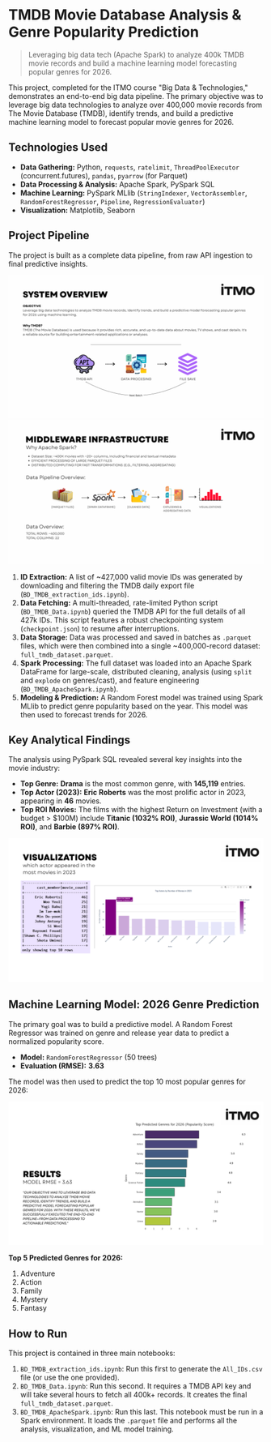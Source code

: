 # TMDB Movie Database Analysis & Genre Popularity Prediction

> Leveraging big data tech (Apache Spark) to analyze 400k TMDB movie records and build a machine learning model forecasting popular genres for 2026.

This project, completed for the ITMO course "Big Data & Technologies," demonstrates an end-to-end big data pipeline. The primary objective was to leverage big data technologies to analyze over 400,000 movie records from The Movie Database (TMDB), identify trends, and build a predictive machine learning model to forecast popular movie genres for 2026.

## Technologies Used

* **Data Gathering:** Python, `requests`, `ratelimit`, `ThreadPoolExecutor` (concurrent.futures), `pandas`, `pyarrow` (for Parquet)
* **Data Processing & Analysis:** Apache Spark, PySpark SQL
* **Machine Learning:** PySpark MLlib (`StringIndexer`, `VectorAssembler`, `RandomForestRegressor`, `Pipeline`, `RegressionEvaluator`)
* **Visualization:** Matplotlib, Seaborn

## Project Pipeline

The project is built as a complete data pipeline, from raw API ingestion to final predictive insights.

![System Overview](images/system_overview_1.png)
![System Overview](images/system_overview_2.png)

1.  **ID Extraction:** A list of ~427,000 valid movie IDs was generated by downloading and filtering the TMDB daily export file (`BD_TMDB_extraction_ids.ipynb`).
2.  **Data Fetching:** A multi-threaded, rate-limited Python script (`BD_TMDB_Data.ipynb`) queried the TMDB API for the full details of all 427k IDs. This script features a robust checkpointing system (`checkpoint.json`) to resume after interruptions.
3.  **Data Storage:** Data was processed and saved in batches as `.parquet` files, which were then combined into a single ~400,000-record dataset: `full_tmdb_dataset.parquet`.
4.  **Spark Processing:** The full dataset was loaded into an Apache Spark DataFrame for large-scale, distributed cleaning, analysis (using `split` and `explode` on genres/cast), and feature engineering (`BD_TMDB_ApacheSpark.ipynb`).
5.  **Modeling & Prediction:** A Random Forest model was trained using Spark MLlib to predict genre popularity based on the year. This model was then used to forecast trends for 2026.

## Key Analytical Findings

The analysis using PySpark SQL revealed several key insights into the movie industry:

* **Top Genre:** **Drama** is the most common genre, with **145,119** entries.
* **Top Actor (2023):** **Eric Roberts** was the most prolific actor in 2023, appearing in **46** movies.
* **Top ROI Movies:** The films with the highest Return on Investment (with a budget > $100M) include **Titanic (1032% ROI)**, **Jurassic World (1014% ROI)**, and **Barbie (897% ROI)**.

![Top Actors 2023](images/top_actors_2023.png)

## Machine Learning Model: 2026 Genre Prediction

The primary goal was to build a predictive model. A Random Forest Regressor was trained on genre and release year data to predict a normalized popularity score.

* **Model:** `RandomForestRegressor` (50 trees)
* **Evaluation (RMSE):** **3.63**

The model was then used to predict the top 10 most popular genres for 2026:

![Predicted Genres 2026](images/predicted_genres_2026.png)

**Top 5 Predicted Genres for 2026:**
1.  Adventure
2.  Action
3.  Family
4.  Mystery
5.  Fantasy

## How to Run

This project is contained in three main notebooks:

1.  `BD_TMDB_extraction_ids.ipynb`: Run this first to generate the `All_IDs.csv` file (or use the one provided).
2.  `BD_TMDB_Data.ipynb`: Run this second. It requires a TMDB API key and will take several hours to fetch all 400k+ records. It creates the final `full_tmdb_dataset.parquet`.
3.  `BD_TMDB_ApacheSpark.ipynb`: Run this last. This notebook must be run in a Spark environment. It loads the `.parquet` file and performs all the analysis, visualization, and ML model training.
